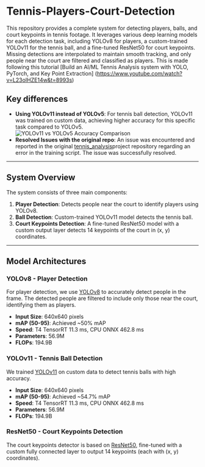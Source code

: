 # Tennis-Players-Court-Detection

This repository provides a complete system for detecting players, balls, and court keypoints in tennis footage. It leverages various deep learning models for each detection task, including YOLOv8 for players, a custom-trained YOLOv11 for the tennis ball, and a fine-tuned ResNet50 for court keypoints. Missing detections are interpolated to maintain smooth tracking, and only people near the court are filtered and classified as players.
This is made following this tutorial [Build an AI/ML Tennis Analysis system with YOLO, PyTorch, and Key Point Extraction] (https://www.youtube.com/watch?v=L23oIHZE14w&t=8993s)
## Key differences

- **Using YOLOv11 instead of YOLOv5**: For tennis ball detection, YOLOv11 was trained on custom data, achieving higher accuracy for this specific task compared to YOLOv5.
![YOLOv11 vs YOLOv5 Accuracy Comparison](https://docs.ultralytics.com/models/yolo11/)
- **Resolved Issues with the original repo**: An issue was encountered and reported in the original [tennis_analysis](https://github.com/abdullahtarek/tennis_analysis/issues/5)project repository regarding an error in the training script. The issue was successfully resolved.

---

## System Overview

The system consists of three main components:
1. **Player Detection**: Detects people near the court to identify players using YOLOv8.
2. **Ball Detection**: Custom-trained YOLOv11 model detects the tennis ball.
3. **Court Keypoints Detection**: A fine-tuned ResNet50 model with a custom output layer detects 14 keypoints of the court in (x, y) coordinates.

---

## Model Architectures

### YOLOv8 - Player Detection
For player detection, we use [YOLOv8](https://github.com/ultralytics/ultralytics) to accurately detect people in the frame. The detected people are filtered to include only those near the court, identifying them as players.

- **Input Size**: 640x640 pixels
- **mAP (50-95)**: Achieved ~50% mAP
- **Speed**: T4 TensorRT 11.3 ms, CPU ONNX 462.8 ms
- **Parameters**: 56.9M
- **FLOPs**: 194.9B

### YOLOv11 - Tennis Ball Detection
We trained [YOLOv11](https://docs.ultralytics.com/models/yolo11/#overview) on custom data to detect tennis balls with high accuracy.

- **Input Size**: 640x640 pixels
- **mAP (50-95)**: Achieved ~54.7% mAP
- **Speed**: T4 TensorRT 11.3 ms, CPU ONNX 462.8 ms
- **Parameters**: 56.9M
- **FLOPs**: 194.9B


### ResNet50 - Court Keypoints Detection
The court keypoints detector is based on [ResNet50](https://arxiv.org/abs/1512.03385), fine-tuned with a custom fully connected layer to output 14 keypoints (each with (x, y) coordinates).


